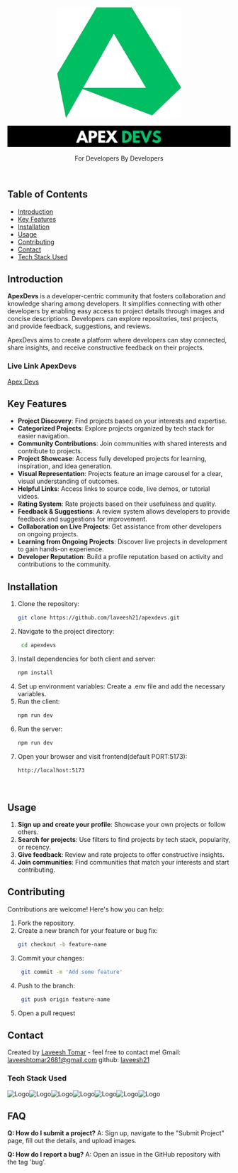 <p align="center">
  <img src="client/src/assets/ApexDevsLogo.png" height="250" width="280">
</p>
<p align="center">
  <img src="client/src/assets/ApexDevs_Banner.png"></p>
<p align="center">For Developers By Developers</p><br>

## Table of Contents
- [Introduction](#introduction)
- [Key Features](#key-features)
- [Installation](#installation)
- [Usage](#usage)
- [Contributing](#contributing)
- [Contact](#contact)
- [Tech Stack Used](#tech-stack-used)

## Introduction
**ApexDevs** is a developer-centric community that fosters collaboration and knowledge sharing among developers. It simplifies connecting with other developers by enabling easy access to project details through images and concise descriptions. Developers can explore repositories, test projects, and provide feedback, suggestions, and reviews.

ApexDevs aims to create a platform where developers can stay connected, share insights, and receive constructive feedback on their projects.

### Live Link ApexDevs
[Apex Devs](https://apexdevs-y3y5.onrender.com/)

## Key Features
- **Project Discovery**: Find projects based on your interests and expertise.
- **Categorized Projects**: Explore projects organized by tech stack for easier navigation.
- **Community Contributions**: Join communities with shared interests and contribute to projects.
- **Project Showcase**: Access fully developed projects for learning, inspiration, and idea generation.
- **Visual Representation**: Projects feature an image carousel for a clear, visual understanding of outcomes.
- **Helpful Links**: Access links to source code, live demos, or tutorial videos.
- **Rating System**: Rate projects based on their usefulness and quality.
- **Feedback & Suggestions**: A review system allows developers to provide feedback and suggestions for improvement.
- **Collaboration on Live Projects**: Get assistance from other developers on ongoing projects.
- **Learning from Ongoing Projects**: Discover live projects in development to gain hands-on experience.
- **Developer Reputation**: Build a profile reputation based on activity and contributions to the community.

## Installation

1. Clone the repository:
   ```bash
   git clone https://github.com/laveesh21/apexdevs.git
2. Navigate to the project directory:
   ```bash
    cd apexdevs
3. Install dependencies for both client and server:
   ```bash
   npm install
4. Set up environment variables: Create a .env file and add the necessary variables.
5. Run the client:
   ```bash
   npm run dev
5. Run the server:
   ```bash
   npm run dev
6. Open your browser and visit frontend(default PORT:5173):
   ```bash
   http://localhost:5173

   
   

## Usage

1. **Sign up and create your profile**: Showcase your own projects or follow others.
2. **Search for projects**: Use filters to find projects by tech stack, popularity, or recency.
3. **Give feedback**: Review and rate projects to offer constructive insights.
4. **Join communities**: Find communities that match your interests and start contributing.

## Contributing

Contributions are welcome! Here's how you can help:
1. Fork the repository.
2. Create a new branch for your feature or bug fix:
   ```bash
   git checkout -b feature-name
3. Commit your changes:
   ```bash
    git commit -m 'Add some feature'
3. Push to the branch:
   ```bash
    git push origin feature-name
4. Open a pull request


## Contact

Created by [Laveesh Tomar](https://github.com/laveesh21) - feel free to contact me!
Gmail: laveeshtomar2681@gmail.com
github: [laveesh21](https://github.com/laveesh21)


### Tech Stack Used
![Logo](https://img.shields.io/badge/HTML5-E34F26.svg?style=for-the-badge&logo=HTML5&logoColor=white)![Logo](https://img.shields.io/badge/CSS3-1572B6.svg?style=for-the-badge&logo=CSS3&logoColor=white)![Logo](https://img.shields.io/badge/Tailwind%20CSS-06B6D4.svg?style=for-the-badge&logo=Tailwind%20CSS&logoColor=white)![Logo](https://img.shields.io/badge/JavaScript-F7DF1E.svg?style=for-the-badge&logo=JavaScript&logoColor=black)![Logo](https://img.shields.io/badge/Node.js-339933.svg?style=for-the-badge&logo=nodedotjs&logoColor=white)![Logo](https://img.shields.io/badge/Express-000000.svg?style=for-the-badge&logo=Express&logoColor=white)![Logo](https://img.shields.io/badge/MongoDB-47A248.svg?style=for-the-badge&logo=MongoDB&logoColor=white)

## FAQ

**Q: How do I submit a project?**
A: Sign up, navigate to the "Submit Project" page, fill out the details, and upload images.

**Q: How do I report a bug?**
A: Open an issue in the GitHub repository with the tag 'bug'.

